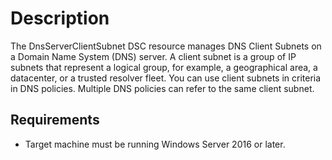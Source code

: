 # Description

The DnsServerClientSubnet DSC resource manages DNS Client Subnets on a Domain Name System (DNS) server. A client subnet is a group of IP subnets that represent a logical group, for example, a geographical area, a datacenter, or a trusted resolver fleet. You can use client subnets in criteria in DNS policies. Multiple DNS policies can refer to the same client subnet.

## Requirements

- Target machine must be running Windows Server 2016 or later.
